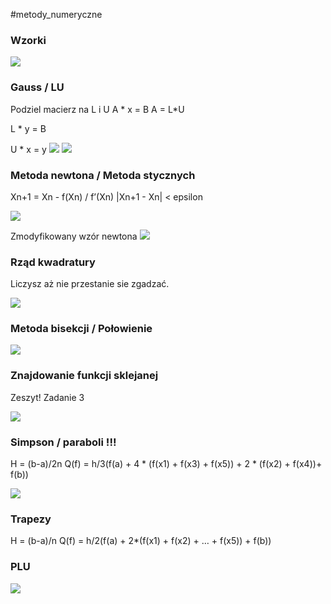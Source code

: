 #metody_numeryczne

### Wzorki

![](%23metody_numeryczne/62156011_332510440763798_2221728716126420992_n.jpg)

### Gauss / LU
Podziel macierz na L i U
A * x = B
A = L*U

L * y = B

U * x = y
![](%23metody_numeryczne/62242642_643229356194690_909420283675279360_n.jpg)
![](%23metody_numeryczne/62492345_372250476739440_6228884683048878080_n.jpg)


### Metoda newtona / Metoda stycznych

Xn+1 = Xn - f(Xn) / f’(Xn)	|Xn+1 - Xn| < epsilon

![](%23metody_numeryczne/62193802_2381107678831514_6504605069302824960_n.jpg)

Zmodyfikowany wzór newtona
![](%23metody_numeryczne/62262988_326173698310789_1666084858557890560_n.jpg)



### Rząd kwadratury
Liczysz aż nie przestanie sie zgadzać.

![](%23metody_numeryczne/62091206_2644284218974954_8176828823401136128_n.jpg)

### Metoda bisekcji / Połowienie

![](%23metody_numeryczne/62091206_2644284218974954_8176828823401136128_n.jpg)

### Znajdowanie funkcji sklejanej

Zeszyt! Zadanie 3

![](%23metody_numeryczne/62387901_2368438010100475_4725960765868081152_n.jpg)
### Simpson / paraboli !!!
H = (b-a)/2n
Q(f) = h/3(f(a) + 4 * (f(x1) + f(x3) + f(x5))  + 2 * (f(x2) + f(x4))+ f(b))

![](%23metody_numeryczne/62313690_864569853908147_612604070330368_n.jpg)

### Trapezy
H = (b-a)/n
Q(f) = h/2(f(a) + 2*(f(x1) + f(x2) + … + f(x5)) + f(b))

### PLU

![](%23metody_numeryczne/62026401_912287949121980_2930834190427488256_n.jpg)